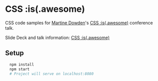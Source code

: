 # CSS :is(.awesome)

CSS code samples for [Martine Dowden](https://martine.dev)'s [CSS :is(.awesome)](https://martine.dev/publications/css-is-awesome) conference talk.

Slide Deck and talk information: [CSS :is(.awesome)](https://martine.dev/publications/css-is-awesome)

## Setup

```bash
  npm install
  npm start
  # Project will serve on localhost:8080
```
